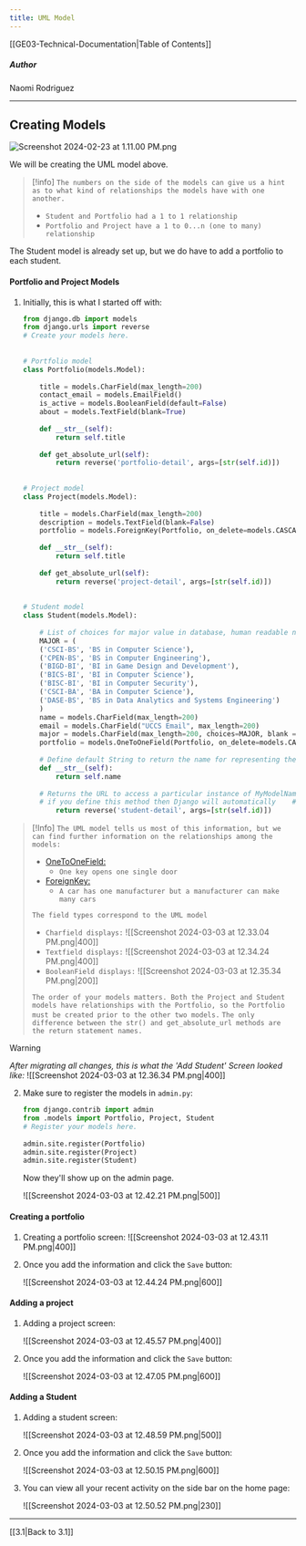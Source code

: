 ```yaml
---
title: UML Model
---
```

[[GE03-Technical-Documentation|Table of Contents]]
##### Author
Naomi Rodriguez

***
## Creating Models

![Screenshot 2024-02-23 at 1.11.00 PM.png](app://26556619f426fb71a6cfb5273a824c3d0db3/Users/naomirodriguez/Downloads/Fall%202022%20Classes/CS%202060%20Programming%20in%20C/Github/CS3300_PersonalSprints/attachments/Screenshot%202024-02-23%20at%201.11.00%20PM.png?1708719063474)

We will be creating the UML model above.


>[!info]
> `The numbers on the side of the models can give us a hint as to what kind of relationships the models have with one another.`
> - `Student and Portfolio had a 1 to 1 relationship`
> - `Portfolio and Project have a 1 to 0...n (one to many) relationship`
>
 
The Student model is already set up, but we do have to add a portfolio to each student.

#### Portfolio and Project Models

1. Initially, this is what I started off with:
	
	``` python
	from django.db import models
	from django.urls import reverse
	# Create your models here.  
	  
	  
	# Portfolio model  
	class Portfolio(models.Model):  
	  
	    title = models.CharField(max_length=200)  
	    contact_email = models.EmailField()  
	    is_active = models.BooleanField(default=False)  
	    about = models.TextField(blank=True)  
	  
	    def __str__(self):  
	        return self.title  
	  
	    def get_absolute_url(self):  
	        return reverse('portfolio-detail', args=[str(self.id)])  
	  
	  
	# Project model  
	class Project(models.Model):  
	  
	    title = models.CharField(max_length=200)  
	    description = models.TextField(blank=False)  
	    portfolio = models.ForeignKey(Portfolio, on_delete=models.CASCADE)  
	  
	    def __str__(self):  
	        return self.title  
	  
	    def get_absolute_url(self):  
	        return reverse('project-detail', args=[str(self.id)])  
	  
	  
	# Student model  
	class Student(models.Model):  
	  
	    # List of choices for major value in database, human readable name  
	    MAJOR = (  
	    ('CSCI-BS', 'BS in Computer Science'),  
	    ('CPEN-BS', 'BS in Computer Engineering'),  
	    ('BIGD-BI', 'BI in Game Design and Development'),  
	    ('BICS-BI', 'BI in Computer Science'),  
	    ('BISC-BI', 'BI in Computer Security'),  
	    ('CSCI-BA', 'BA in Computer Science'),  
	    ('DASE-BS', 'BS in Data Analytics and Systems Engineering')  
	    )  
	    name = models.CharField(max_length=200)  
	    email = models.CharField("UCCS Email", max_length=200)  
	    major = models.CharField(max_length=200, choices=MAJOR, blank = False)  
	    portfolio = models.OneToOneField(Portfolio, on_delete=models.CASCADE, default=None)  
	  
	    # Define default String to return the name for representing the Model object."  
	    def __str__(self):  
	        return self.name  
	  
	    # Returns the URL to access a particular instance of MyModelName.  
	    # if you define this method then Django will automatically    # add a "View on Site" button to the model's record editing screens in the Admin site    def get_absolute_url(self):  
	        return reverse('student-detail', args=[str(self.id)])
	```

>[!Info]
>`The UML model tells us most of this information, but we can find further information on the relationships among the models:`
>- [OneToOneField:](https://docs.djangoproject.com/en/4.2/ref/models/fields/#django.db.models.OneToOneField)
>	- `One key opens one single door`
>- [ForeignKey:](https://docs.djangoproject.com/en/4.2/ref/models/fields/#foreignkey)
>	- `A car has one manufacturer but a manufacturer can make many cars`
>
>`The field types correspond to the UML model`
>- `Charfield displays:`
>	![[Screenshot 2024-03-03 at 12.33.04 PM.png|400]]
>- `Textfield displays:`
>	![[Screenshot 2024-03-03 at 12.34.24 PM.png|400]]
>- `BooleanField displays:`
>	![[Screenshot 2024-03-03 at 12.35.34 PM.png|200]]
>
>`The order of your models matters. Both the Project and Student models have relationships with the Portfolio, so the Portfolio must be created prior to the other two models.`
>`The only difference between the str() and get_absolute_url methods are the return statement names.`

> [!Warning]
> *After migrating all changes, this is what the 'Add Student' Screen looked like:*
> ![[Screenshot 2024-03-03 at 12.36.34 PM.png|400]]

2. Make sure to register the models in `admin.py`:
	
	``` python
	from django.contrib import admin  
	from .models import Portfolio, Project, Student  
	# Register your models here.  
	  
	admin.site.register(Portfolio)  
	admin.site.register(Project)  
	admin.site.register(Student)
	```

	Now they'll show up on the admin page.
	
	![[Screenshot 2024-03-03 at 12.42.21 PM.png|500]]

#### Creating a portfolio

1. Creating a portfolio screen:
	![[Screenshot 2024-03-03 at 12.43.11 PM.png|400]]

2. Once you add the information and click the `Save` button:

	![[Screenshot 2024-03-03 at 12.44.24 PM.png|600]]

#### Adding a project

1. Adding a project screen:

	![[Screenshot 2024-03-03 at 12.45.57 PM.png|400]]

2. Once you add the information and click the `Save` button:

	![[Screenshot 2024-03-03 at 12.47.05 PM.png|600]]

#### Adding a Student

1. Adding a student screen:

	![[Screenshot 2024-03-03 at 12.48.59 PM.png|500]]

2. Once you add the information and click the `Save` button:

	![[Screenshot 2024-03-03 at 12.50.15 PM.png|600]]

3. You can view all your recent activity on the side bar on the home page:

	![[Screenshot 2024-03-03 at 12.50.52 PM.png|230]]


***

[[3.1|Back to 3.1]]